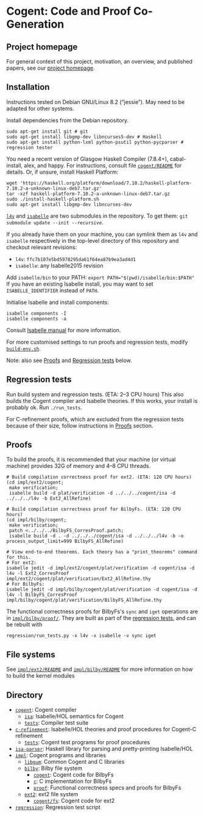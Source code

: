 # Cogent: Code and Proof Co-Generation

## Project homepage

For general context of this project, motivation, an overview, and published papers, see
our [project homepage](http://ssrg.nicta.com.au/projects/TS/filesystems.pml).


## Installation

Instructions tested on Debian GNU/Linux 8.2 (“jessie”). May need to be adapted for other systems.

Install dependencies from the Debian repository.
```
sudo apt-get install git # git
sudo apt-get install libgmp-dev libncurses5-dev # Haskell
sudo apt-get install python-lxml python-psutil python-pycparser # regression tester
```

You need a recent version of Glasgow Haskell Compiler (7.8.4+), cabal-install, alex, and happy.
For instructions, consult file [`cogent/README`](cogent/README) for details. 
Or, if unsure, install Haskell Platform:
```
wget 'https://haskell.org/platform/download/7.10.2/haskell-platform-7.10.2-a-unknown-linux-deb7.tar.gz'
tar -xzf haskell-platform-7.10.2-a-unknown-linux-deb7.tar.gz
sudo ./install-haskell-platform.sh
sudo apt-get install libgmp-dev libncurses-dev
```

[`l4v`](https://github.com/seL4/l4v/tree/47d5b746fc2f052586db11aa6048c5ae7c357155) and [`isabelle`](https://github.com/seL4/isabelle/tree/Isabelle2015) are two submodules in the repository.
To get them: `git submodule update --init --recursive`.

If you already have them on your machine, you can symlink them as `l4v` and `isabelle` respectively
in the top-level directory of this repository and checkout relevant revisions:
* `l4v`: `ffc7b107e5bd5978295da61f64ea87b9ea3ad4d1`
* `isabelle`: any Isabelle2015 revision

Add `isabelle/bin` to your PATH: `export PATH="$(pwd)/isabelle/bin:$PATH"`
If you have an existing Isabelle install, you may want to set `ISABELLE_IDENTIFIER` instead of `PATH`.

Initialise Isabelle and install components:
```
isabelle components -I
isabelle components -a
```
Consult [Isabelle manual](https://isabelle.in.tum.de/documentation.html) for more information.

For more customised settings to run proofs and regression tests, modify [`build-env.sh`](build-env.sh).

Note: also see [Proofs](#proofs) and [Regression tests](#regression-tests) below.


## Regression tests

Run build system and regression tests. (ETA: 2–3 CPU hours)
This also builds the Cogent compiler and Isabelle theories.
If this works, your install is probably ok.
Run `./run_tests`.

For C-refinement proofs, which are excluded from the regression tests because of
their size, follow instructions in [Proofs](#proofs) section.


## Proofs

To build the proofs, it is recommended that your machine (or virtual machine)
provides 32G of memory and 4–8 CPU threads.

```
# Build compilation correctness proof for ext2. (ETA: 120 CPU hours)
(cd impl/ext2/cogent;
 make verification;
 isabelle build -d plat/verification -d ../../../cogent/isa -d ../../../l4v -b Ext2_AllRefine)

# Build compilation correctness proof for BilbyFs. (ETA: 120 CPU hours)
(cd impl/bilby/cogent;
 make verification;
 patch <../../../BilbyFS_CorresProof.patch;
 isabelle build -d . -d ../../../cogent/isa -d ../../../l4v -b -o process_output_limit=999 BilbyFS_AllRefine)

# View end-to-end theorems. Each theory has a "print_theorems" command for this.
# For ext2:
isabelle jedit -d impl/ext2/cogent/plat/verification -d cogent/isa -d l4v -l Ext2_CorresProof impl/ext2/cogent/plat/verification/Ext2_AllRefine.thy
# For BilbyFs:
isabelle jedit -d impl/bilby/cogent/plat/verification -d cogent/isa -d l4v -l BilbyFS_CorresProof impl/bilby/cogent/plat/verification/BilbyFS_AllRefine.thy
```

The functional correctness proofs for BilbyFs's `sync` and `iget` operations are in
[`impl/bilby/proof/`](impl/bilby/proof/).
They are built as part of the [regression tests](#regression-tests), and can be rebuilt with

```
regression/run_tests.py -x l4v -x isabelle -v sync iget
```


## File systems

See [`impl/ext2/README`](impl/ext2/README) and [`impl/bilby/README`](impl/bilby/README) for more information on how to build the kernel modules


## Directory

* [`cogent`](cogent/): Cogent compiler
  * [`isa`](cogent/isa/): Isabelle/HOL semantics for Cogent
  * [`tests`](cogent/tests/): Compiler test suite
* [`c-refinement`](c-refinement/): Isabelle/HOL theories and proof procedures for Cogent-C refinement
  * [`tests`](c-refinement/tests/): Cogent test programs for proof procedures
* [`isa-parser`](isa-parser/): Haskell library for parsing and pretty-printing Isabelle/HOL
* [`impl`](impl/): Cogent programs and libraries
  * [`libgum`](impl/libgum/): Common Cogent and C libraries
  * [`bilby`](impl/bilby/): Bilby file system
    * [`cogent`](impl/bilby/cogent/): Cogent code for BilbyFs
    * [`c`](impl/bilby/c/): C implementation for BilbyFs
    * [`proof`](impl/bilby/proof/): Functional correctness specs and proofs for BilbyFs
  * [`ext2`](impl/ext2/): ext2 file system
    * [`cogent/fs`](impl/bilby/ext2/fs/): Cogent code for ext2
* [`regression`](regression/): Regression test script
